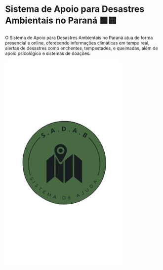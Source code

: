 
# Sistema de Apoio para Desastres Ambientais no Paraná 🟩🟨

 O Sistema de Apoio para Desastres Ambientais no Paraná atua de forma presencial e online, 
        oferecendo informações climáticas em tempo real, alertas de desastres como enchentes, 
        tempestades, e queimadas, além de apoio psicológico e sistemas de doações.

![](https://github.com/Gustavoks/S.A.D.A..B/blob/main/logo-removebg-preview.png?raw=true)